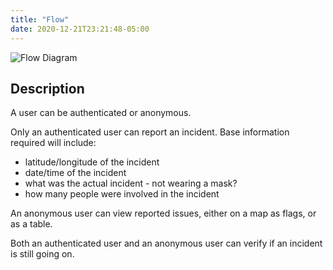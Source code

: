 ```yaml
---
title: "Flow"
date: 2020-12-21T23:21:48-05:00
---
```


![Flow Diagram](/wearthemask/design/system_flow.png)

## Description

A user can be authenticated or anonymous. 

Only an authenticated user can report an incident. Base information required will include:

* latitude/longitude of the incident
* date/time of the incident
* what was the actual incident - not wearing a mask? 
* how many people were involved in the incident

An anonymous user can view reported issues, either on a map as flags, or as a table.

Both an authenticated user and an anonymous user can verify if an incident is still going on.
